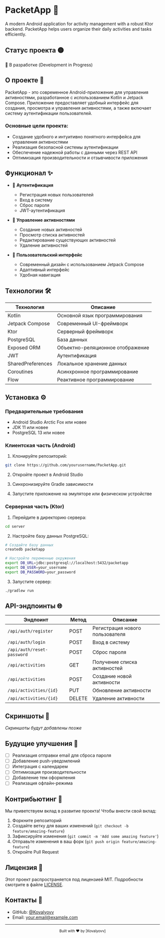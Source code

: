 # PacketApp 📱

A modern Android application for activity management with a robust Ktor backend. PacketApp helps users organize their daily activities and tasks efficiently.

## Статус проекта 🟡
🚧 В разработке (Development in Progress)

## О проекте 🚀

PacketApp - это современное Android-приложение для управления активностями, разработанное с использованием Kotlin и Jetpack Compose. Приложение предоставляет удобный интерфейс для создания, просмотра и управления активностями, а также включает систему аутентификации пользователей.

### Основные цели проекта:
- Создание удобного и интуитивно понятного интерфейса для управления активностями
- Реализация безопасной системы аутентификации
- Обеспечение надежной работы с данными через REST API
- Оптимизация производительности и отзывчивости приложения

## Функционал ✨

- 🔐 **Аутентификация**
  - Регистрация новых пользователей
  - Вход в систему
  - Сброс пароля
  - JWT-аутентификация

- 📝 **Управление активностями**
  - Создание новых активностей
  - Просмотр списка активностей
  - Редактирование существующих активностей
  - Удаление активностей

- 🎨 **Пользовательский интерфейс**
  - Современный дизайн с использованием Jetpack Compose
  - Адаптивный интерфейс
  - Удобная навигация

## Технологии 🛠️

| Технология | Описание |
|------------|----------|
| Kotlin | Основной язык программирования |
| Jetpack Compose | Современный UI-фреймворк |
| Ktor | Серверный фреймворк |
| PostgreSQL | База данных |
| Exposed ORM | Объектно-реляционное отображение |
| JWT | Аутентификация |
| SharedPreferences | Локальное хранение данных |
| Coroutines | Асинхронное программирование |
| Flow | Реактивное программирование |

## Установка ⚙️

### Предварительные требования
- Android Studio Arctic Fox или новее
- JDK 11 или новее
- PostgreSQL 13 или новее

### Клиентская часть (Android)
1. Клонируйте репозиторий:
```bash
git clone https://github.com/yourusername/PacketApp.git
```

2. Откройте проект в Android Studio

3. Синхронизируйте Gradle зависимости

4. Запустите приложение на эмуляторе или физическом устройстве

### Серверная часть (Ktor)
1. Перейдите в директорию сервера:
```bash
cd server
```

2. Настройте базу данных PostgreSQL:
```bash
# Создайте базу данных
createdb packetapp

# Настройте переменные окружения
export DB_URL=jdbc:postgresql://localhost:5432/packetapp
export DB_USER=your_username
export DB_PASSWORD=your_password
```

3. Запустите сервер:
```bash
./gradlew run
```

## API-эндпоинты 🌐

| Эндпоинт | Метод | Описание |
|----------|-------|----------|
| `/api/auth/register` | POST | Регистрация нового пользователя |
| `/api/auth/login` | POST | Вход в систему |
| `/api/auth/reset-password` | POST | Сброс пароля |
| `/api/activities` | GET | Получение списка активностей |
| `/api/activities` | POST | Создание новой активности |
| `/api/activities/{id}` | PUT | Обновление активности |
| `/api/activities/{id}` | DELETE | Удаление активности |

## Скриншоты 📸

*Скриншоты будут добавлены позже*

## Будущие улучшения 🔮

- [ ] Реализация отправки email для сброса пароля
- [ ] Добавление push-уведомлений
- [ ] Интеграция с календарем
- [ ] Оптимизация производительности
- [ ] Добавление тем оформления
- [ ] Реализация офлайн-режима

## Контрибьютинг 🤝

Мы приветствуем вклад в развитие проекта! Чтобы внести свой вклад:

1. Форкните репозиторий
2. Создайте ветку для ваших изменений (`git checkout -b feature/amazing-feature`)
3. Зафиксируйте изменения (`git commit -m 'Add some amazing feature'`)
4. Отправьте изменения в ваш форк (`git push origin feature/amazing-feature`)
5. Откройте Pull Request

## Лицензия 📜

Этот проект распространяется под лицензией MIT. Подробности смотрите в файле [LICENSE](LICENSE).

## Контакты 📧

- GitHub: [@Kovalyovv](https://github.com/Kovalyovv)
- Email: your.email@example.com

---

<div align="center">
  <sub>Built with ❤️ by [Kovalyovv]</sub>
</div> 
